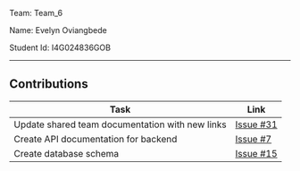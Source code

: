 Team: Team_6

Name: Evelyn Oviangbede

Student Id: I4G024836GOB
<hr />

## Contributions

| Task | Link |
|------|------|
| Update shared team documentation with new links | [Issue #31](https://github.com/zuri-training/team-6-auth-wiki/issues/31) |
| Create API documentation for backend | [Issue #7](https://github.com/zuri-training/team-6-auth-wiki/issues/7) |
| Create database schema | [Issue #15](https://github.com/zuri-training/team-6-auth-wiki/issues/15) |
